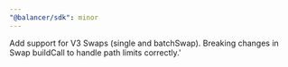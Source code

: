 ```yaml
---
"@balancer/sdk": minor
---
```


Add support for V3 Swaps (single and batchSwap). Breaking changes in Swap buildCall to handle path limits correctly.'
